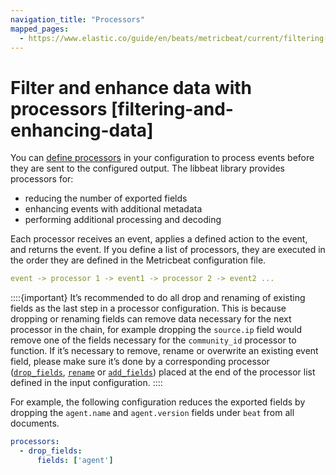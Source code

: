 ```yaml
---
navigation_title: "Processors"
mapped_pages:
  - https://www.elastic.co/guide/en/beats/metricbeat/current/filtering-and-enhancing-data.html
---
```


# Filter and enhance data with processors [filtering-and-enhancing-data]


You can [define processors](/reference/metricbeat/defining-processors.md) in your configuration to process events before they are sent to the configured output. The libbeat library provides processors for:

* reducing the number of exported fields
* enhancing events with additional metadata
* performing additional processing and decoding

Each processor receives an event, applies a defined action to the event, and returns the event. If you define a list of processors, they are executed in the order they are defined in the Metricbeat configuration file.

```yaml
event -> processor 1 -> event1 -> processor 2 -> event2 ...
```

::::{important}
It’s recommended to do all drop and renaming of existing fields as the last step in a processor configuration. This is because dropping or renaming fields can remove data necessary for the next processor in the chain, for example dropping the `source.ip` field would remove one of the fields necessary for the `community_id` processor to function. If it’s necessary to remove, rename or overwrite an existing event field, please make sure it’s done by a corresponding processor ([`drop_fields`](/reference/metricbeat/drop-fields.md), [`rename`](/reference/metricbeat/rename-fields.md) or [`add_fields`](/reference/metricbeat/add-fields.md)) placed at the end of the processor list defined in the input configuration.
::::


For example, the following configuration reduces the exported fields by dropping the `agent.name` and `agent.version` fields under `beat` from all documents.

```yaml
processors:
  - drop_fields:
      fields: ['agent']
```













































